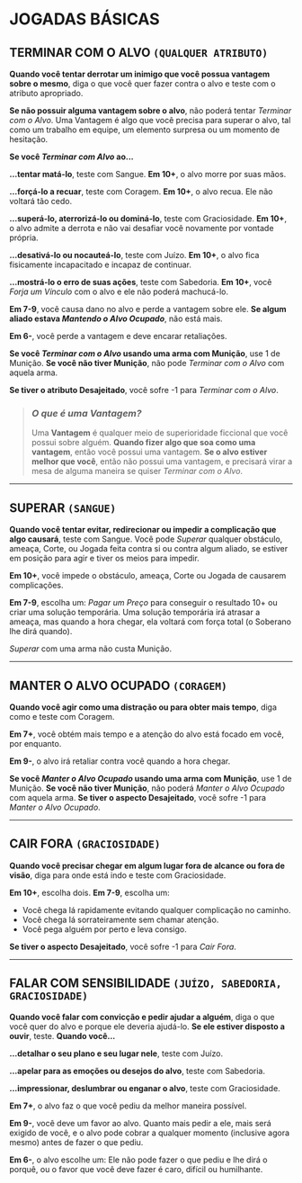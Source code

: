 # JOGADAS BÁSICAS

## TERMINAR COM O ALVO `(QUALQUER ATRIBUTO)`

**Quando você tentar derrotar um inimigo que você possua vantagem sobre o mesmo**, diga o que você quer fazer contra o alvo e teste com o atributo apropriado.

**Se não possuir alguma vantagem sobre o alvo**, não poderá tentar *Terminar com o Alvo*. Uma Vantagem é algo que você precisa para superar o alvo, tal como um trabalho em equipe, um elemento surpresa ou um momento de hesitação.

**Se você *Terminar com Alvo* ao...**

**...tentar matá-lo**, teste com Sangue. **Em 10+**, o alvo morre por suas mãos.

**...forçá-lo a recuar**, teste com Coragem. **Em 10+**, o alvo recua. Ele não voltará tão cedo.

**...superá-lo, aterrorizá-lo ou dominá-lo**, teste com Graciosidade. **Em 10+**, o alvo admite a derrota e não vai desafiar você novamente por vontade própria.

**...desativá-lo ou nocauteá-lo**, teste com Juízo. **Em 10+**, o alvo fica fisicamente incapacitado e incapaz de continuar.

**...mostrá-lo o erro de suas ações**, teste com Sabedoria. **Em 10+**, você *Forja um Vínculo* com o alvo e ele não poderá machucá-lo.

**Em 7-9**, você causa dano no alvo e perde a vantagem sobre ele. **Se algum aliado estava *Mantendo o Alvo Ocupado***, não está mais.

**Em 6-**, você perde a vantagem e deve encarar retaliações.

**Se você *Terminar com o Alvo* usando uma arma com Munição**, use 1 de Munição. **Se você não tiver Munição**, não pode *Terminar com o Alvo* com aquela arma.

**Se tiver o atributo Desajeitado**, você sofre -1 para *Terminar com o Alvo*.

> ### *O que é uma Vantagem?*
> Uma **Vantagem** é qualquer meio de superioridade ficcional que você possui sobre alguém. **Quando fizer algo que soa como uma vantagem**, então você possui uma vantagem. **Se o alvo estiver melhor que você**, então não possui uma vantagem, e precisará virar a mesa de alguma maneira se quiser *Terminar com o Alvo*.

---

## SUPERAR `(SANGUE)`

**Quando você tentar evitar, redirecionar ou impedir a complicação que algo causará**, teste com Sangue. Você pode *Superar* qualquer obstáculo, ameaça, Corte, ou Jogada feita contra si ou contra algum aliado, se estiver em posição para agir e tiver os meios para impedir.

**Em 10+**, você impede o obstáculo, ameaça, Corte ou Jogada de causarem complicações.

**Em 7-9**, escolha um: *Pagar um Preço* para conseguir o resultado 10+ ou criar uma solução temporária. Uma solução temporária irá atrasar a ameaça, mas quando a hora chegar, ela voltará com força total (o Soberano lhe dirá quando).

*Superar* com uma arma não custa Munição.

---

## MANTER O ALVO OCUPADO `(CORAGEM)`

**Quando você agir como uma distração ou para obter mais tempo**, diga como e teste com Coragem.

**Em 7+**, você obtém mais tempo e a atenção do alvo está focado em você, por enquanto.

**Em 9-**, o alvo irá retaliar contra você quando a hora chegar.

**Se você *Manter o Alvo Ocupado* usando uma arma com Munição**, use 1 de Munição. **Se você não tiver Munição**, não poderá *Manter o Alvo Ocupado* com aquela arma. **Se tiver o aspecto Desajeitado**, você sofre -1 para *Manter o Alvo Ocupado*.

---

## CAIR FORA `(GRACIOSIDADE)`

**Quando você precisar chegar em algum lugar fora de alcance ou fora de visão**, diga para onde está indo e teste com Graciosidade.

**Em 10+**, escolha dois. **Em 7-9**, escolha um:

- Você chega lá rapidamente evitando qualquer complicação no caminho.
- Você chega lá sorrateiramente sem chamar atenção.
- Você pega alguém por perto e leva consigo.

**Se tiver o aspecto Desajeitado**, você sofre -1 para *Cair Fora*.

---

## FALAR COM SENSIBILIDADE `(JUÍZO, SABEDORIA, GRACIOSIDADE)`

**Quando você falar com convicção e pedir ajudar a alguém**, diga o que você quer do alvo e porque ele deveria ajudá-lo. **Se ele estiver disposto a ouvir**, teste. **Quando você...**

**...detalhar o seu plano e seu lugar nele**, teste com Juízo.

**...apelar para as emoções ou desejos do alvo**, teste com Sabedoria.

**...impressionar, deslumbrar ou enganar o alvo**, teste com Graciosidade.

**Em 7+**, o alvo faz o que você pediu da melhor maneira possível.

**Em 9-**, você deve um favor ao alvo. Quanto mais pedir a ele, mais será exigido de você, e o alvo pode cobrar a qualquer momento (inclusive agora mesmo) antes de fazer o que pediu.

**Em 6-**, o alvo escolhe um: Ele não pode fazer o que pediu e lhe dirá o porquê, ou o favor que você deve fazer é caro, difícil ou humilhante.